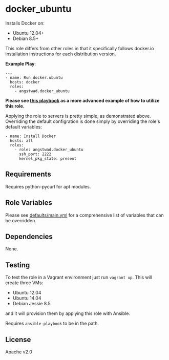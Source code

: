 docker_ubuntu
========

Installs Docker on:

* Ubuntu 12.04+
* Debian 8.5+

This role differs from other roles in that it specifically follows docker.io installation instructions for each distribution version.

**Example Play**:
```
---
- name: Run docker.ubuntu
  hosts: docker
  roles:
    - angstwad.docker_ubuntu
```

**Please see [this playbook](https://github.com/angstwad/ansible-docker-rackspace) as a more advanced example of how to utilize this role.**

Applying the role to servers is pretty simple, as demonstrated above.  Overriding the default configration is done simply by overriding the role's default variables:

```
- name: Install Docker
  hosts: all
  roles:
    - role: angstwad.docker_ubuntu
      ssh_port: 2222
      kernel_pkg_state: present
```


Requirements
------------

Requires python-pycurl for apt modules.

Role Variables
--------------

Please see [defaults/main.yml](https://github.com/angstwad/docker.ubuntu/blob/master/defaults/main.yml) for a comprehensive list of variables that can be overridden.

Dependencies
------------

None.

Testing
-------

To test the role in a Vagrant environment just run `vagrant up`.  This will
create three VMs:

* Ubuntu 12.04
* Ubuntu 14.04
* Debian Jessie 8.5

and it will provision them by applying this role with Ansible.

Requires `ansible-playbook` to be in the path.

License
-------

Apache v2.0
